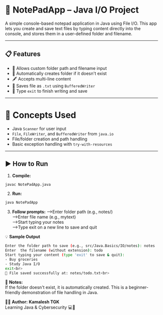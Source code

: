 # 📝 NotePadApp – Java I/O Project

A simple console-based notepad application in Java using File I/O. This app lets you create and save text files by typing content directly into the console, and stores them in a user-defined folder and filename.

---

 ## 📋 Features

- 📂 Allows custom folder path and filename input
- 🧠 Automatically creates folder if it doesn't exist
- 🖋️ Accepts multi-line content
- 💾 Saves file as `.txt` using `BufferedWriter`
- 🛑 Type `exit` to finish writing and save

---

 # 🧠 Concepts Used

- Java `Scanner` for user input
- `File`, `FileWriter`, and `BufferedWriter` from `java.io`
- File/folder creation and path handling
- Basic exception handling with `try-with-resources`

---

 ## **▶️ How to Run**

1. **Compile:**
```bash
javac NotePadApp.java
```

2. **Run:**
```bash
java NotePadApp
```

3. **Follow prompts:**
-->Enter folder path (e.g., notes/)<br>
-->Enter file name (e.g., mytext)<br>
-->Start typing your notes<br>
-->Type exit on a new line to save and quit<br>

💡 **Sample Output**
```bash
Enter the folder path to save (e.g., src/Java.Basics/IO/notes): notes
Enter  the filename (without extension): todo
Start typing your content (type 'exit' to save & quit):
- Buy groceries
- Study Java I/O
exit<br>
📝 File saved successfully at: notes/todo.txt<br>
```

🚧 **Notes:** <br>
If the folder doesn't exist, it is automatically created.
This is a beginner-friendly demonstration of file handling in Java.

👨‍💻 **Author:**
**Kamalesh TGK**<br>
Learning Java & Cybersecurity 💻🔐
